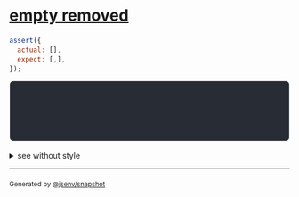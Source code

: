 # [empty removed](../../array.test.js#L67)

```js
assert({
  actual: [],
  expect: [,],
});
```

![img](throw.svg)

<details>
  <summary>see without style</summary>

```console
AssertionError: actual and expect are different

actual: []
expect: [
  empty,
]
```

</details>

---
<sub>
  Generated by <a href="https://github.com/jsenv/core/tree/main/packages/independent/snapshot">@jsenv/snapshot</a>
</sub>